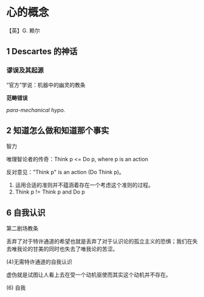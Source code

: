 # 心的概念

【英】G. 赖尔



## 1 Descartes 的神话

### 谬误及其起源

“官方”学说：机器中的幽灵的教条

**范畴错误**



*para-mechanical hypo.*





## 2 知道怎么做和知道那个事实

智力

唯理智论者的传奇：Think p <= Do p, where p is an action

反对意见："Think p" is an action (Do Think p)。



1. 运用合适的准则并不蕴涵着存在一个考虑这个准则的过程。
2. Think p != Think p and Do p



## 6 自我认识

第二剧场教条



丢弃了对于特许通道的希望也就是丢弃了对于认识论的孤立主义的恐惧；我们在失去唯我论的甘美的同时也失去了唯我论的苦涩。



(4)无需特许通道的自我认识

虚伪就是试图让人看上去在受一个动机驱使而其实这个动机并不存在。



(6) 自我



